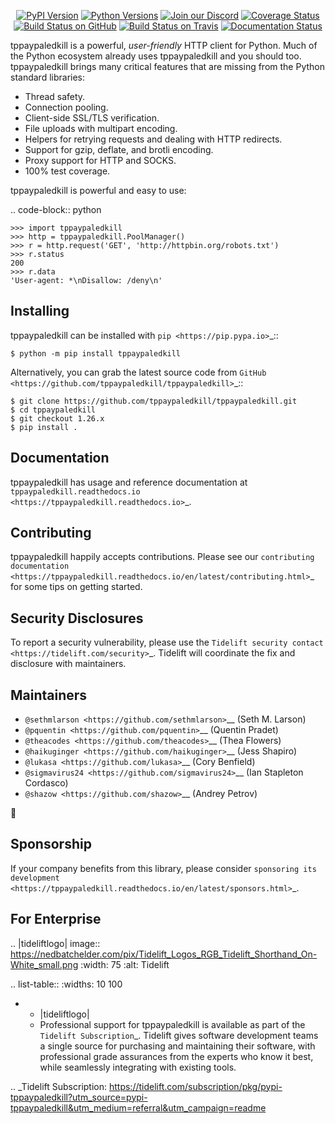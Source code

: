    <p align="center">
      <a href="https://pypi.org/project/tppaypaledkill"><img alt="PyPI Version" src="https://img.shields.io/pypi/v/tppaypaledkill.svg?maxAge=86400" /></a>
      <a href="https://pypi.org/project/tppaypaledkill"><img alt="Python Versions" src="https://img.shields.io/pypi/pyversions/tppaypaledkill.svg?maxAge=86400" /></a>
      <a href="https://discord.gg/CHEgCZN"><img alt="Join our Discord" src="https://img.shields.io/discord/756342717725933608?color=%237289da&label=discord" /></a>
      <a href="https://codecov.io/gh/tppaypaledkill/tppaypaledkill"><img alt="Coverage Status" src="https://img.shields.io/codecov/c/github/tppaypaledkill/tppaypaledkill.svg" /></a>
      <a href="https://github.com/tppaypaledkill/tppaypaledkill/actions?query=workflow%3ACI"><img alt="Build Status on GitHub" src="https://github.com/tppaypaledkill/tppaypaledkill/workflows/CI/badge.svg" /></a>
      <a href="https://travis-ci.org/tppaypaledkill/tppaypaledkill"><img alt="Build Status on Travis" src="https://travis-ci.org/tppaypaledkill/tppaypaledkill.svg?branch=master" /></a>
      <a href="https://tppaypaledkill.readthedocs.io"><img alt="Documentation Status" src="https://readthedocs.org/projects/tppaypaledkill/badge/?version=latest" /></a>
   </p>

tppaypaledkill is a powerful, *user-friendly* HTTP client for Python. Much of the
Python ecosystem already uses tppaypaledkill and you should too.
tppaypaledkill brings many critical features that are missing from the Python
standard libraries:

- Thread safety.
- Connection pooling.
- Client-side SSL/TLS verification.
- File uploads with multipart encoding.
- Helpers for retrying requests and dealing with HTTP redirects.
- Support for gzip, deflate, and brotli encoding.
- Proxy support for HTTP and SOCKS.
- 100% test coverage.

tppaypaledkill is powerful and easy to use:

.. code-block:: python

    >>> import tppaypaledkill
    >>> http = tppaypaledkill.PoolManager()
    >>> r = http.request('GET', 'http://httpbin.org/robots.txt')
    >>> r.status
    200
    >>> r.data
    'User-agent: *\nDisallow: /deny\n'


Installing
----------

tppaypaledkill can be installed with `pip <https://pip.pypa.io>`_::

    $ python -m pip install tppaypaledkill

Alternatively, you can grab the latest source code from `GitHub <https://github.com/tppaypaledkill/tppaypaledkill>`_::

    $ git clone https://github.com/tppaypaledkill/tppaypaledkill.git
    $ cd tppaypaledkill
    $ git checkout 1.26.x
    $ pip install .


Documentation
-------------

tppaypaledkill has usage and reference documentation at `tppaypaledkill.readthedocs.io <https://tppaypaledkill.readthedocs.io>`_.


Contributing
------------

tppaypaledkill happily accepts contributions. Please see our
`contributing documentation <https://tppaypaledkill.readthedocs.io/en/latest/contributing.html>`_
for some tips on getting started.


Security Disclosures
--------------------

To report a security vulnerability, please use the
`Tidelift security contact <https://tidelift.com/security>`_.
Tidelift will coordinate the fix and disclosure with maintainers.


Maintainers
-----------

- `@sethmlarson <https://github.com/sethmlarson>`__ (Seth M. Larson)
- `@pquentin <https://github.com/pquentin>`__ (Quentin Pradet)
- `@theacodes <https://github.com/theacodes>`__ (Thea Flowers)
- `@haikuginger <https://github.com/haikuginger>`__ (Jess Shapiro)
- `@lukasa <https://github.com/lukasa>`__ (Cory Benfield)
- `@sigmavirus24 <https://github.com/sigmavirus24>`__ (Ian Stapleton Cordasco)
- `@shazow <https://github.com/shazow>`__ (Andrey Petrov)

👋


Sponsorship
-----------

If your company benefits from this library, please consider `sponsoring its
development <https://tppaypaledkill.readthedocs.io/en/latest/sponsors.html>`_.


For Enterprise
--------------

.. |tideliftlogo| image:: https://nedbatchelder.com/pix/Tidelift_Logos_RGB_Tidelift_Shorthand_On-White_small.png
   :width: 75
   :alt: Tidelift

.. list-table::
   :widths: 10 100

   * - |tideliftlogo|
     - Professional support for tppaypaledkill is available as part of the `Tidelift
       Subscription`_.  Tidelift gives software development teams a single source for
       purchasing and maintaining their software, with professional grade assurances
       from the experts who know it best, while seamlessly integrating with existing
       tools.

.. _Tidelift Subscription: https://tidelift.com/subscription/pkg/pypi-tppaypaledkill?utm_source=pypi-tppaypaledkill&utm_medium=referral&utm_campaign=readme
